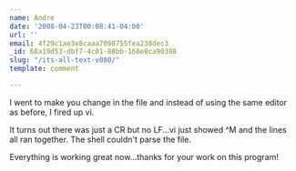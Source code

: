 ```yaml
---
name: Andre
date: '2008-04-23T00:08:41-04:00'
url: ''
email: 4f29c1ae3e8caaa7098755fea238dec3
_id: 68a19d53-dbf7-4c01-88bb-168e0ca90308
slug: "/its-all-text-v080/"
template: comment

---
```


I went to make you change in the file and instead of using the same editor as before, I fired up vi.

It turns out there was just a CR but no LF...vi just showed ^M and the lines all ran together. The shell couldn't parse the file.

Everything is working great now...thanks for your work on this program!
